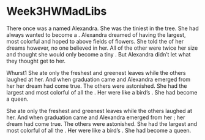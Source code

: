 # Week3HWMadLibs
There once was a <pig> named Alexandra. She was the tiniest <pig> in the tree. She had always wanted to become a <bird>. 
Alexandra dreamed of having the largest, most colorful <wings> and hoped to <fly> above fields of flowers. She told the <pigs> of her 
dreams however, no one believed in her. All of the other <pig> were twice her size and thought she would only become a tiny 
<wings>. But Alexandra didn’t let what they thought get to her.

Whurst1
She ate only the freshest and greenest leaves while the others laughed at her. And when graduation came and Alexandra <brilliantly> emerged 
from her <house> her dream had come true. The others were astonished. She had the largest and most colorful <wings> of all the <pigs>. 
Her <wings> were like a bird’s <wings>. She had become a queen.  

She ate only the freshest and greenest leaves while the others laughed at her. And when graduation came and Alexandra <adverb> emerged 
from her <noun>; her dream had come true. The others were astonished. She had the largest and most colorful <noun> of all the <noun>. 
Her <noun> were like a bird’s <noun>. She had become a queen.  

